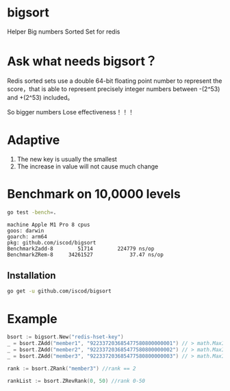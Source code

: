 # bigsort
Helper Big numbers Sorted Set for redis

# Ask what needs bigsort？

Redis sorted sets use a double 64-bit floating point number to represent the score，that is able to represent precisely integer numbers between -(2^53) and +(2^53) included。

So bigger numbers Lose effectiveness！！！

# Adaptive 

1. The new key is usually the smallest
2. The increase in value will not cause much change

# Benchmark on 10,0000 levels

```bash
go test -bench=.
```

```
machine Apple M1 Pro 8 cpus
goos: darwin
goarch: arm64
pkg: github.com/iscod/bigsort
BenchmarkZadd-8   	   51714	    224779 ns/op
BenchmarkZRem-8   	34261527	        37.47 ns/op
```


## Installation

```bash
go get -u github.com/iscod/bigsort
```

# Example

```Go
bsort := bigsort.New("redis-hset-key")
_ = bsort.ZAdd("member1", "922337203685477580800000001") // > math.MaxInt64
_ = bsort.ZAdd("member2", "922337203685477580800000002") // > math.MaxInt64
_ = bsort.ZAdd("member3", "922337203685477580800000003") // > math.MaxInt64

rank := bsort.ZRank("member3") //rank == 2

rankList := bsort.ZRevRank(0, 50) //rank 0-50

```